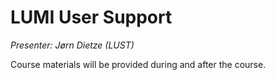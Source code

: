 # LUMI User Support

*Presenter: Jørn Dietze (LUST)*

Course materials will be provided during and after the course.

<!--
<video src="https://462000265.lumidata.eu/4day-20240423/recordings/4_11_LUMI_Support_and_Documentation.mp4" controls="controls">
</video>
-->

<!--
Materials on the web:

-   [Slides (PDF)](https://462000265.lumidata.eu/4day-20240423/files/LUMI-4day-20231003-4_11_LUMI_Support_and_Documentation.pdf)

Archived materials on LUMI:

-   Slides: `/appl/local/training/4day-20240423/files/LUMI-4day-20231003-4_11_LUMI_Support_and_Documentation.pdf`

-   Recording: `/appl/local/training/4day-20240423/recordings/4_11_LUMI_Support_and_Documentation.mp4`


The information in this talk is also covered by the following talk from the 1-day courses:

-   [LUMI User Support](../1day-20240208/video_09_LUMI_User_Support.md)
-->

